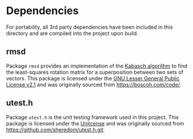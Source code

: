 # Dependencies
For portability, all 3rd party dependencies have been included in this directory and are compiled into the project upon build.

## rmsd
Package `rmsd` provides an implementation of the [Kabasch algorithm](https://en.wikipedia.org/wiki/Kabsch_algorithm) to find the least-squares rotation matrix for a superposition between two sets of vectors. This package is licensed under the [GNU Lesser General Public License v2.1](rmsd/LICENSE) and was originally sourced from https://boscoh.com/code/.

## utest.h
Package `utest.h` is the unit testing framework used in this project. This package is licensed under the [Unlicense](utest.h/LICENSE) and was originally sourced from https://github.com/sheredom/utest.h.git.